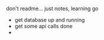 don't readme... just notes, learning go

- get database up and running
- get some api calls done
- 
